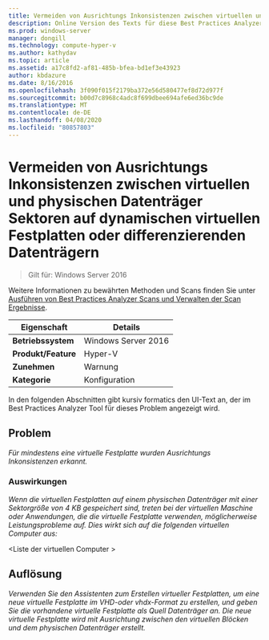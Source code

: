 ```yaml
---
title: Vermeiden von Ausrichtungs Inkonsistenzen zwischen virtuellen und physischen Datenträger Sektoren auf dynamischen virtuellen Festplatten oder differenzierenden Datenträgern
description: Online Version des Texts für diese Best Practices Analyzer Regel.
ms.prod: windows-server
manager: dongill
ms.technology: compute-hyper-v
ms.author: kathydav
ms.topic: article
ms.assetid: a17c8fd2-af81-485b-bfea-bd1ef3e43923
author: kbdazure
ms.date: 8/16/2016
ms.openlocfilehash: 3f090f015f2179ba372e56d580477ef8d72d977f
ms.sourcegitcommit: b00d7c8968c4adc8f699dbee694afe6ed36bc9de
ms.translationtype: MT
ms.contentlocale: de-DE
ms.lasthandoff: 04/08/2020
ms.locfileid: "80857803"
---
```

# <a name="avoid-alignment-inconsistencies-between-virtual-blocks-and-physical-disk-sectors-on-dynamic-virtual-hard-disks-or-differencing-disks"></a>Vermeiden von Ausrichtungs Inkonsistenzen zwischen virtuellen und physischen Datenträger Sektoren auf dynamischen virtuellen Festplatten oder differenzierenden Datenträgern

>Gilt für: Windows Server 2016

Weitere Informationen zu bewährten Methoden und Scans finden Sie unter [Ausführen von Best Practices Analyzer Scans und Verwalten der Scan Ergebnisse](https://go.microsoft.com/fwlink/p/?LinkID=223177).  
  
|Eigenschaft|Details|  
|-|-|  
|**Betriebssystem**|Windows Server 2016|  
|**Produkt/Feature**|Hyper-V|  
|**Zunehmen**|Warnung|  
|**Kategorie**|Konfiguration|  
  
In den folgenden Abschnitten gibt kursiv formatics den UI-Text an, der im Best Practices Analyzer Tool für dieses Problem angezeigt wird.  
  
## <a name="issue"></a>Problem  
*Für mindestens eine virtuelle Festplatte wurden Ausrichtungs Inkonsistenzen erkannt.*  
  
### <a name="impact"></a>Auswirkungen  
*Wenn die virtuellen Festplatten auf einem physischen Datenträger mit einer Sektorgröße von 4 KB gespeichert sind, treten bei der virtuellen Maschine oder Anwendungen, die die virtuelle Festplatte verwenden, möglicherweise Leistungsprobleme auf. Dies wirkt sich auf die folgenden virtuellen Computer aus:*  
  
\<Liste der virtuellen Computer >  
  
## <a name="resolution"></a>Auflösung  
*Verwenden Sie den Assistenten zum Erstellen virtueller Festplatten, um eine neue virtuelle Festplatte im VHD-oder vhdx-Format zu erstellen, und geben Sie die vorhandene virtuelle Festplatte als Quell Datenträger an. Die neue virtuelle Festplatte wird mit Ausrichtung zwischen den virtuellen Blöcken und dem physischen Datenträger erstellt.*  
  


